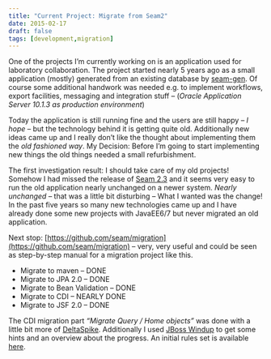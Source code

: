 ```yaml
---
title: "Current Project: Migrate from Seam2"
date: 2015-02-17
draft: false
tags: [development,migration]
---
```


One of the projects I’m currently working on is an application used for laboratory collaboration. The project started nearly 5 years ago as a small application (mostly) generated from an existing database by [seam-gen](http://docs.jboss.org/seam/2.1.1.GA/reference/en-US/html/gettingstarted.html). Of course some additional handwork was needed e.g. to implement workflows, export facilities, messaging and integration stuff – (*Oracle Application Server 10.1.3 as production environment*)

Today the application is still running fine and the users are still happy – *I hope* – but the technology behind it is getting quite old. Additionally new ideas came up and I really don’t like the thought about implementing them the *old fashioned way*. My Decision: Before I’m going to start implementing new things the old things needed a small refurbishment.

The first investigation result: I should take care of my old projects! Somehow I had missed the release of [Seam 2.3](http://docs.jboss.org/seam/2.3.0.Final/reference/en-US/html/migration23.html) and it seems very easy to run the old application nearly unchanged on a newer system. *Nearly unchanged* – that was a little bit disturbing – What I wanted was the change! In the past five years so many new technologies came up and I have already done some new projects with JavaEE6/7 but never migrated an old application.

Next stop: [https://github.com/seam/migration](https://github.com/seam/migration) – very, very useful and could be seen as step-by-step manual for a migration project like this.

* Migrate to maven – DONE
* Migrate to JPA 2.0 – DONE
* Migrate to Bean Validation – DONE
* Migrate to CDI – NEARLY DONE
* Migrate to JSF 2.0 – DONE

The CDI migration part *“Migrate Query / Home objects”* was done with a little bit more of [DeltaSpike](http://deltaspike.apache.org/documentation/). Additionally I used [JBoss Windup](http://windup.jboss.org/) to get some hints and an overview about the progress. An initial rules set is available [here](https://github.com/windup/windup-legacy/blob/master/application/rules/src/main/resources/windup/java/java-seam-to-cdi.windup.xml).